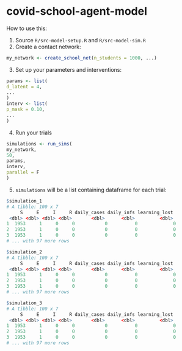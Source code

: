 # covid-school-agent-model

How to use this:

1. Source `R/src-model-setup.R` and `R/src-model-sim.R`
2. Create a contact network:
  ```R
my_network <- create_school_net(n_students = 1000, ...)
  ```
3. Set up your parameters and interventions:
  ```R
params <- list(
  d_latent = 4,
  ...
)
interv <- list(
  p_mask = 0.10,
  ...
)
  ```
4. Run your trials
  ```R
simulations <- run_sims(
  my_network,
  50,
  params,
  interv,
  parallel = F
)
  ```
5. `simulations` will be a list containing dataframe for each trial:
  ```R
$simulation_1
# A tibble: 100 x 7
       S     E     I     R daily_cases daily_infs learning_lost
   <dbl> <dbl> <dbl> <dbl>       <dbl>      <dbl>         <dbl>
 1  1953     1     0     0           0          0             0
 2  1953     1     0     0           0          0             0
 3  1953     1     0     0           0          0             0
# ... with 97 more rows

$simulation_2
# A tibble: 100 x 7
       S     E     I     R daily_cases daily_infs learning_lost
   <dbl> <dbl> <dbl> <dbl>       <dbl>      <dbl>         <dbl>
 1  1953     1     0     0           0          0             0
 2  1953     1     0     0           0          0             0
 3  1953     1     0     0           0          0             0
# ... with 97 more rows

$simulation_3
# A tibble: 100 x 7
       S     E     I     R daily_cases daily_infs learning_lost
   <dbl> <dbl> <dbl> <dbl>       <dbl>      <dbl>         <dbl>
 1  1953     1     0     0           0          0             0
 2  1953     1     0     0           0          0             0
 3  1953     1     0     0           0          0             0
# ... with 97 more rows
  ```